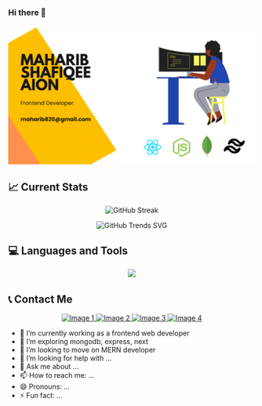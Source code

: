 ### Hi there 👋
![Cover Image!](https://raw.githubusercontent.com/maharib820/maharib820/main/images/Yellow%20Online%20Business%20Facebook%20Cover.png "Cover Image!")

## 📈 Current Stats
<p align="center">
    <img src="https://github-readme-streak-stats.herokuapp.com?user=maharib820&theme=dark&date_format=M%20j%5B%2C%20Y%5D&card_width=500" alt="GitHub Streak">
</p>

<p align="center">
  <img src="https://api.githubtrends.io/user/svg/maharib820/repos?time_range=one_year&theme=dark" alt="GitHub Trends SVG">
</p>

## 💻 Languages and Tools
<p align="center">
    <img src="https://skillicons.dev/icons?i=react,express,mongodb,js,tailwind,html,css" />
</p>

## 📞 Contact Me
<div align="center">
  <a href="link_to_image_1">
    <img src="/assets/images/shiprock.jpg" alt="Image 1" style="width: 20%;">
  </a>
  <a href="link_to_image_2">
    <img src="/assets/images/shiprock.jpg" alt="Image 2" style="width: 20%;">
  </a>
  <a href="link_to_image_3">
    <img src="/assets/images/shiprock.jpg" alt="Image 3" style="width: 20%;">
  </a>
  <a href="link_to_image_4">
    <img src="/assets/images/shiprock.jpg" alt="Image 4" style="width: 20%;">
  </a>
</div>


- 🔭 I’m currently working as a frontend web developer
- 🌱 I’m exploring mongodb, express, next
- 👯 I’m looking to move on MERN developer
- 🤔 I’m looking for help with ...
- 💬 Ask me about ...
- 📫 How to reach me: ...
- 😄 Pronouns: ...
- ⚡ Fun fact: ...
